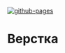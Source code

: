 [![github-pages](https://img.shields.io/badge/github-pages-black?logo=&logoColor=blue&style=for-the-badg)](https://zuhrab98.github.io/chimney/dist/index.html)
# Верстка
